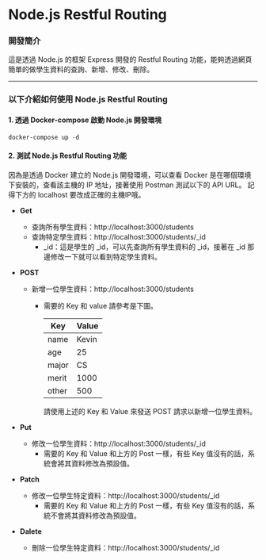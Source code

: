 # Node.js Restful Routing

### 開發簡介

這是透過 Node.js 的框架 Express 開發的 Restful Routing 功能，能夠透過網頁簡單的做學生資料的查詢、新增、修改、刪除。

---

### 以下介紹如何使用 Node.js Restful Routing

#### 1. 透過 Docker-compose 啟動 Node.js 開發環境

```shell
docker-compose up -d
```
#### 2. 測試 Node.js Restful Routing 功能
因為是透過 Docker 建立的 Node.js 開發環境，可以查看 Docker 是在哪個環境下安裝的，查看該主機的 IP 地址，接著使用 Postman 測試以下的 API URL。
記得下方的 localhost 要改成正確的主機IP哦。
* **Get**
  * 查詢所有學生資料：http://localhost:3000/students
  * 查詢特定學生資料：http://localhost:3000/students/_id
    * _id：這是學生的 _id，可以先查詢所有學生資料的 _id，接著在 _id 那邊修改一下就可以看到特定學生資料。
* **POST**
  * 新增一位學生資料：http://localhost:3000/students
    * 需要的 Key 和 value 請參考是下圖。

      | Key   | Value |
      |-------|-------|
      | name  | Kevin |
      | age   | 25    |
      | major | CS    |
      | merit | 1000  |
      | other | 500   |

      請使用上述的 Key 和 Value 來發送 POST 請求以新增一位學生資料。
* **Put**
  * 修改一位學生資料：http://localhost:3000/students/_id
    * 需要的 Key 和 Value 和上方的 Post 一樣，有些 Key 值沒有的話，系統會將其資料修改為預設值。

* **Patch**
  * 修改一位學生特定資料：http://localhost:3000/students/_id
    * 需要的 Key 和 Value 和上方的 Post 一樣，有些 Key 值沒有的話，系統不會將其資料修改為預設值。
* **Dalete**
  * 刪除一位學生特定資料：http://localhost:3000/students/_id
